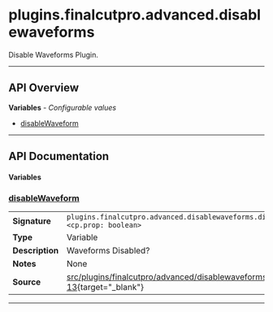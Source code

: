 # plugins.finalcutpro.advanced.disablewaveforms

Disable Waveforms Plugin.

---

## API Overview
**Variables** - _Configurable values_
 * [disableWaveform](#disablewaveform)


---

## API Documentation

#### Variables


### [disableWaveform](#disablewaveform)

|                                             |                                                                                     |
| --------------------------------------------|-------------------------------------------------------------------------------------|
| **Signature**                               | `plugins.finalcutpro.advanced.disablewaveforms.disableWaveform <cp.prop: boolean>`                                                                    |
| **Type**                                    | Variable                                                                     |
| **Description**                             | Waveforms Disabled?                                                                     |
| **Notes**                                   | None |
| **Source**                                  | [src/plugins/finalcutpro/advanced/disablewaveforms.lua line 13](https://github.com/CommandPost/CommandPost/blob/develop/src/plugins/finalcutpro/advanced/disablewaveforms.lua#L13){target="_blank"} |

---

